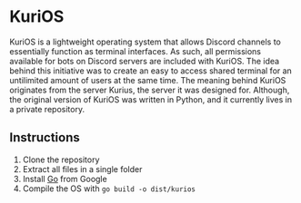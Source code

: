 # KuriOS

KuriOS is a lightweight operating system that allows Discord channels to essentially function as terminal interfaces. As such, all permissions available for bots on Discord servers are included with KuriOS. The idea behind this initiative was to create an easy to access shared terminal for an untilimited amount of users at the same time. The meaning behind KuriOS originates from the server Kurius, the server it was designed for. Although, the original version of KuriOS was written in Python, and it currently lives in a private repository. 

## Instructions

1) Clone the repository
2) Extract all files in a single folder
3) Install [Go](https://go.dev/) from Google
4) Compile the OS with `go build -o dist/kurios`
